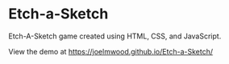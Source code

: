 # Etch-a-Sketch
Etch-A-Sketch game created using HTML, CSS, and JavaScript.

View the demo at https://joelmwood.github.io/Etch-a-Sketch/
